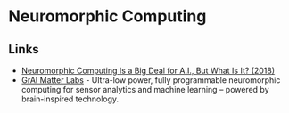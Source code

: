 # Neuromorphic Computing

## Links

- [Neuromorphic Computing Is a Big Deal for A.I., But What Is It? (2018)](https://www.youtube.com/watch?v=TetLY4gPDpo)
- [GrAI Matter Labs](https://www.graimatterlabs.ai/) - Ultra-low power, fully programmable neuromorphic computing for sensor analytics and machine learning – powered by brain-inspired technology.
